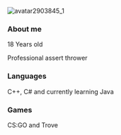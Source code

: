 ![avatar2903845_1](https://cdn.discordapp.com/avatars/636683882829185046/e19750daa0d07771cd4eb091586b9562.png?size=80)

### About me
18 Years old

Professional assert thrower

### Languages
C++, C# and currently learning Java

### Games
CS:GO and Trove
